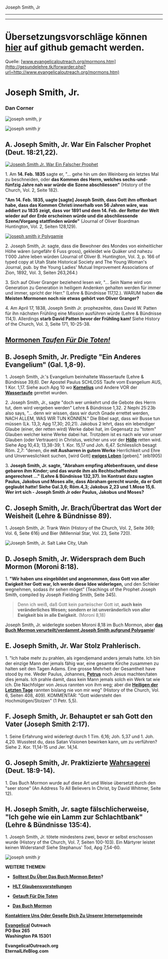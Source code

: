 <!--t Joseph Smith, Jr (98% übersetzt) t-->
<!--d d-->

Joseph Smith, Jr

- - - 
- - -

# Übersetzungsvorschläge können [hier](https://github.com/gesundelehre/gesundelehre_translate/blob/master/content/mormonen/joseph-smith-jr.md) auf github gemacht werden.

Quelle: [www.evangelicaloutreach.org/mormons.htm](http://gesundelehre.tk/forwarder.php?url=http://www.evangelicaloutreach.org/mormons.htm)


# Joseph Smith, Jr.

### Dan Corner


![](../../files/pictures/josephsmithjr.jpg "joseph smith, jr")

![joseph smith jr](../../files/pictures/013.gif "joseph smith jr")


## A. Joseph Smith, Jr. War Ein Falscher Prophet (Deut. 18:21,22).

[![Joseph Smith Jr. War Ein Falscher Prophet](../../files/pictures/joseph-smith-jr.jpg "Joseph Smith Jr. war ein falscher Prophet und KETZER.")](http://gesundelehre.tk/forwarder.php?url=http://www.evangelicaloutreach.org/false.htm)

1\. Am **14. Feb. 1835** sagte er, "... gehe hin um den Weinberg ein letztes Mal zu beschneiden, oder **das Kommen des Herrn, welches sechs-und-fünfzig Jahre nah war würde die Szene abschliessen"** (History of the Church, Vol. 2, Seite 182).

**"Am 14. Feb. 1835, uagte [sagte] Joseph Smith, dass Gott ihm offenbart habe, dass das Kommen Christi innerhalb von 56 Jahren wäre, was addiert zu 1835 zeigt, dass vor 1891 und dem 14. Feb. der Retter der Welt wieder auf der Erde erscheinen würde und die abschliessende Szene/Vorgang stattfinden würde"** (Journal of Oliver Boardman Huntington, Vol. 2, Seiten 128,129).

[![joseph smith jr Polygamie](../../files/pictures/joseph-smith-jr-polygamy.jpg "Joseph Smith Jr und seine Mormonentum HLT Kirche glaubte an Polygamie.")](http://gesundelehre.tk/forwarder.php?url=http://www.evangelicaloutreach.org/mormon.html)

2\. Joseph Smith, Jr. sagte, dass die Bewohner des Mondes von einheitlicher Höhe wären (ungefähr 6 Fuss gross), gekleidet wie Quäker und nahezu 1'000 Jahre leben würden (Journal of Oliver B. Huntington, Vol. 3, p. 166 of typed copy at Utah State Historical Society and The Young Woman's Journal, pub. by the Young Ladies' Mutual Improvement Associations of Zion, 1892, Vol. 3, Seiten 263,264.)

3\. Sich auf Oliver Granger beziehend lesen wir, "... Sein Name wird von Generation zu Generation in heiligem Andenken gehalten werden für immer und immer, spricht der Herr." (Lehre & Bündnisse 117,12.). WARUM haben **die Meisten Mormonen noch nie etwas gehört von Oliver Granger?**

4\. Am April 17, 1838, Joseph Smith Jr. prophezeihte, dass David W. Patten für ihn nächsten Frühling eine Mission ausführen würde (Lehre & Bündnisse 114,1). Allerdings **starb David Patten bevor der Frühling kam!** Siehe History of the Church, Vol. 3, Seite 171, 10-25-38.

## [Mormonen _Taufen Für Die Toten!_](http://gesundelehre.tk/forwarder.php?url=http://www.evangelicaloutreach.org/baptized-for-the-dead.htm)


## B. Joseph Smith, Jr. Predigte "Ein Anderes Evangelium" (Gal. 1,8-9).

1\. Joseph Smith, Jr.'s Evangelium beinhaltete Wassertaufe (Lehre & Bündnisse 39,6). Der Apostel Paulus SCHLOSS Taufe vom Evangelium AUS, 1 Kor. 1,17\. Siehe auch Apg 10 wo **[Kornelius](http://gesundelehre.tk/forwarder.php?url=http://www.evangelicaloutreach.org/cornelius.htm)** und Andere VOR der **[Wassertaufe](http://gesundelehre.tk/forwarder.php?url=http://www.evangelicaloutreach.org/baptism.html)** gerettet wurden.

2\. Joseph Smith, Jr., sagte "doch wer umkehrt und die Gebote des Herrn tut, dem wird vergeben werden" Lehre & Bündnisse 1,32\. 2 Nephi 25:23b also says, "... denn wir wissen, dass wir durch Gnade errettet werden, NACH ALLEM, WAS WIR TUN KÖNNEN." Die Bibel sagt, dass wir Busse tun müssen (Lk. 13,3; Apg 17,30; 20,21). Jakobus 2 lehrt, dass ein lebendiger Glaube (einer, der retten wird) Werke dabei hat, im Gegensatz zu "totem" Glauben welcher keine Werke dabei hat. Trotzdem ist es nach wie vor unser Glauben (oder Vertrauen) in Christus, welcher uns vor der [**Hölle**](http://gesundelehre.tk/forwarder.php?url=http://www.evangelicaloutreach.org/hell.html) retten wird. Siehe Apg 10,43; 13,38-39; 1. Kor. 15,17 und Joh. 6,47\. Schliesslich besagt Röm. 2,7: "denen, die **mit Ausharren in gutem Werke** Herrlichkeit und Ehre und Unverweslichkeit suchen, [wird Gott] [**ewiges Leben**](http://gesundelehre.tk/forwarder.php?url=http://www.evangelicaloutreach.org/eternallife.html) [geben]." (elb1905)

3\. **Joseph Smith, Jr. sagte, "Abraham empfing aNebenfrauen, und diese gebaren ihm Kinder; und das wurde ihm als Rechtschaffenheit angerechnet ..." (Lehre & Bündnisse 132,37). Im Kontrast dazu sagten Paulus, Jakobus und Moses alle, dass Abraham gerecht wurde, da er Gott geglaubt hatte! Siehe Gal.3,6; Röm.4,3; Jakobus 2,23 und 1.Mose 15,6\. Wer irrt sich - Joseph Smith Jr oder Paulus, Jakobus und Moses?**


## C. Joseph Smith, Jr. Brach/Übertrat das Wort der Weisheit (Lehre & Bündnisse 89).

1\. Joseph Smith, Jr. Trank Wein (History of the Church, Vol. 2, Seite 369; Vol. 6, Seite 616) und Bier (Millennial Star, Vol. 23, Seite 720).

![Joseph Smith, Jr. Salt Lake City, Utah](../../files/pictures/joseph-smith-jr-stone.jpg "Steinporträt von Joseph Smith, Jr. in Salt Lake City, Utah.")


## D. Joseph Smith, Jr. Widersprach dem Buch Mormon (Moroni 8:18).

1\. **"Wir haben uns eingebildet und angenommen, dass Gott von aller Ewigkeit her Gott war, Ich werde diese Idee widerlegen,** und den Schleier wegnehmen, sodass ihr sehen möget" (Teachings of the Prophet Joseph Smith, compiled by Joseph Fielding Smith, Seite 345).

> Denn ich weiß, daß Gott kein parteiischer Gott ist, **auch kein veränderliches Wesen; sondern er ist unveränderlich von aller Ewigkeit bis in alle Ewigkeit.** (Moroni 8,18)

Joseph Smith, Jr. widerlegte soeben Moroni 8,18 im Buch Mormon, aber **[das Buch Mormon verurteilt/verdammt Joseph Smith aufgrund Polygamie](http://gesundelehre.tk/forwarder.php?url=http://www.evangelicaloutreach.org/book-of-mormon-1.html)**!


## E. Joseph Smith, Jr. War Stolz Prahlerisch.

1\. "Ich habe mehr zu prahlen, als irgendjemand anders jemals hatte. Ich bin der einzige Mann der jemals fähig war, eine gesamte Kirche zusammen zu halten seit den Tagen Adams. Eine grosse Mehrheit der Gesamtheit have stood by me. Weder Paulus, Johannes, **[Petrus](http://gesundelehre.tk/forwarder.php?url=http://www.evangelicaloutreach.org/peter.html)** noch Jesus machten/taten dies jemals. Ich prahle damit, dass kein Mann jemals solch ein Werk tat wie ich. Die Nachfolger von Jesus rannten von ihm weg; aber die **[Heiligen der Letzten Tage](http://gesundelehre.tk/forwarder.php?url=http://www.evangelicaloutreach.org/mormon.html)** rannten bislang nie von mir weg" (History of the Church, Vol. 6, Seiten 408, 409). KOMMENTAR: "Gott widersteht den Hochmütigen/Stolzen" (1 Petr. 5,5).


## F. Joseph Smith, Jr. Behauptet er sah Gott den Vater (Joseph Smith 2:17).

1\. Seine Erfahrung wird widerlegt durch 1 Tim. 6,16; Joh. 5,37 und 1. Joh. 4,20\. Wusstest du, dass Satan Visionen bewirken kann, um zu verführen? Siehe 2. Kor. 11,14-15 und Jer. 14,14.


## G. Joseph Smith, Jr. Praktizierte **[Wahrsagerei](http://gesundelehre.tk/forwarder.php?url=http://www.evangelicaloutreach.org/occult.html)** (Deut. 18:9-14).

1\. Das Buch Mormon wurde auf diese Art und Weise übersetzt durch den "seer stone" (An Address To All Believers In Christ, by David Whitmer, Seite 12).


## H. Joseph Smith, Jr. sagte fälschlicherweise, "Ich gehe wie ein Lamm zur Schlachtbank" (Lehre & Bündnisse 135:4).

1\. Joseph Smith, Jr. tötete mindestens zwei, bevor er selbst erschossen wurde (History of the Church, Vol. 7, Seiten 100-103). Ein Märtyrer leistet keinen Widerstand! Siehe Stephanus' Tod, Apg 7,54-60.

![joseph smith jr](../../files/pictures/a-colorb.gif "joseph smith jr. falscher Prophet")

**WEITERE THEMEN:**

- **[Solltest Du Über Das Buch Mormon Beten](http://gesundelehre.tk/forwarder.php?url=http://www.evangelicaloutreach.org/book-of-mormon.htm)?**

- **[HLT Glaubensvorstellungen](http://gesundelehre.tk/forwarder.php?url=http://www.evangelicaloutreach.org/ldsbeliefs.htm)**

- **[Getauft Für Die Toten](http://gesundelehre.tk/forwarder.php?url=http://www.evangelicaloutreach.org/baptized-for-the-dead.htm)**

- **[Das Buch Mormon](http://gesundelehre.tk/forwarder.php?url=http://www.evangelicaloutreach.org/book-of-mormon-1.html)**

[**Kontaktiere Uns Oder Geselle Dich Zu Unserer Internetgemeinde**](http://gesundelehre.tk/forwarder.php?url=http://www.evangelicaloutreach.org/contact.html)

**[Evangelical](http://gesundelehre.tk/forwarder.php?url=http://www.evangelicaloutreach.org/index.html) Outreach**  
**PO Box 265**  
**Washington PA 15301**

**EvangelicalOutreach.org**  
**EternalLifeBlog.com**